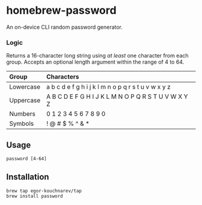 # homebrew-password

An on-device CLI random password generator.

### Logic

Returns a 16-character long string using _at least_ one character from each group. Accepts an optional length argument within the range of 4 to 64.

| Group | Characters |
| :--- | :--- |
| Lowercase | a b c d e f g h i j k l m n o p q r s t u v w x y z |
| Uppercase | A B C D E F G H I J K L M N O P Q R S T U V W X Y Z |
| Numbers | 0 1 2 3 4 5 6 7 8 9 0 |
| Symbols | ! @ # $ % ^ & * |

## Usage

```
password [4-64]
```

## Installation

```
brew tap egor-kouchnarev/tap
brew install password
```
